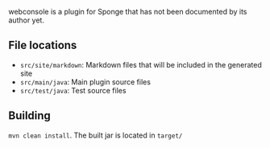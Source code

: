 webconsole is a plugin for Sponge that has not been documented by its author yet.

File locations
--------------
- `src/site/markdown`: Markdown files that will be included in the generated site
- `src/main/java`: Main plugin source files
- `src/test/java`: Test source files

Building
--------
`mvn clean install`. The built jar is located in `target/`
